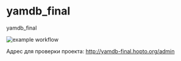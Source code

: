 # yamdb_final
yamdb_final

![example workflow](https://github.com/AleksSpace/yamdb_final/actions/workflows/yamdb_workflow.yml/badge.svg)

Адрес для проверки проекта: http://yamdb-final.hopto.org/admin